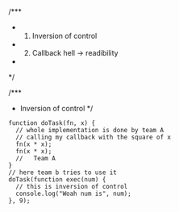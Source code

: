 /***
 * 1. Inversion of control
 * 2. Callback hell -> readibility
 *
 */

/***
 * Inversion of control
 */

```
function doTask(fn, x) {
  // whole implementation is done by team A
  // calling my callback with the square of x
  fn(x * x);
  fn(x * x);
  //   Team A
}
// here team b tries to use it
doTask(function exec(num) {
  // this is inversion of control
  console.log("Woah num is", num);
}, 9);
```
